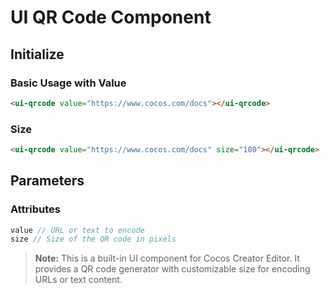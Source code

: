 # UI QR Code Component

## Initialize

### Basic Usage with Value

```html
<ui-qrcode value="https://www.cocos.com/docs"></ui-qrcode>
```

### Size

```html
<ui-qrcode value="https://www.cocos.com/docs" size="100"></ui-qrcode>
```

## Parameters

### Attributes
```typescript
value // URL or text to encode
size // Size of the QR code in pixels
```

> **Note:** This is a built-in UI component for Cocos Creator Editor. It provides a QR code generator with customizable size for encoding URLs or text content. 